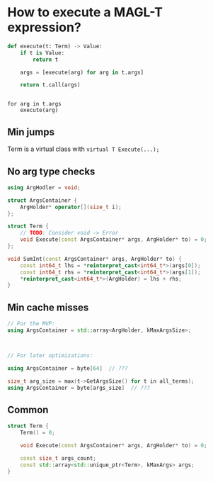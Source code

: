 # How to execute a MAGL-T expression?



```py
def execute(t: Term) -> Value:
    if t is Value:
        return t

    args = [execute(arg) for arg in t.args]

    return t.call(args)
```


```

for arg in t.args
    execute(arg)

```


Min jumps
---------
Term is a virtual class with `virtual T Execute(...);`

No arg type checks
------------------
```cpp
using ArgHodler = void;

struct ArgsContainer {
    ArgHolder* operator[](size_t i);
};

struct Term {
    // TODO: Consider void -> Error
    void Execute(const ArgsContainer* args, ArgHolder* to) = 0;
};

void SumInt(const ArgsContainer* args, ArgHolder* to) {
    const int64_t lhs = *reinterpret_cast<int64_t*>(args[0]);
    const int64_t rhs = *reinterpret_cast<int64_t*>(args[1]);
    *reinterpret_cast<int64_t*>(ArgHolder) = lhs + rhs;
}
```


Min cache misses
----------------
```cpp
// For the MVP:
using ArgsContainer = std::array<ArgHolder, kMaxArgsSize>;



// For later optimizations:

using ArgsContainer = byte[64]  // ???

size_t arg_size = max(t->GetArgsSize() for t in all_terms);
using ArgsContainer = byte[args_size]  // ???
```


Common
------


```cpp
struct Term {
    Term() = 0;

    void Execute(const ArgsContainer* args, ArgHolder* to) = 0;

    const size_t args_count;
    const std::array<std::unique_ptr<Term>, kMaxArgs> args;
}
```
